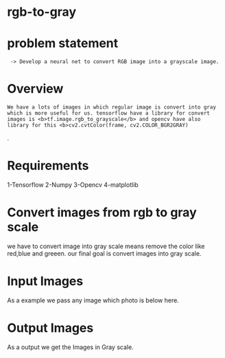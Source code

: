 # rgb-to-gray

# problem statement
     -> Develop a neural net to convert RGB image into a grayscale image.
     
# Overview

    We have a lots of images in which regular image is convert into gray which is more useful for us. tensorflow have a library for convert images is <b>tf.image.rgb_to_grayscale</b> and opencv have also library for this <b>cv2.cvtColor(frame, cv2.COLOR_BGR2GRAY)
</b>.

# Requirements

1-Tensorflow
2-Numpy
3-Opencv
4-matplotlib

# Convert images from rgb to gray scale
  
  we have to convert image into gray scale means remove the color like red,blue and greeen. our final goal is convert images into gray scale.
  
# Input Images
   
   As a example we pass any image which photo is below here.
   
# Output Images
   As a output we get the Images in Gray scale.
   
   
